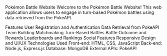 Pokémon Battle Website
Welcome to the Pokémon Battle Website! This web application allows users to engage in turn-based Pokémon battles using data retrieved from the PokeAPI.

Features
User Registration and Authentication
Data Retrieval from PokeAPI
Team Building
Matchmaking
Turn-Based Battles
Battle Outcome and Rewards
Leaderboards and Rankings
Social Features
Responsive Design and UI/UX
Technologies Used
Front-end: HTML, CSS, JavaScript
Back-end: Node.js, Express.js
Database: MongoDB
External APIs: PokeAPI
